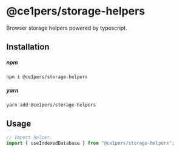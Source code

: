 # @ce1pers/storage-helpers

Browser storage helpers powered by typescript.

## Installation

##### npm

`npm i @ce1pers/storage-helpers`

##### yarn

`yarn add @ce1pers/storage-helpers`

## Usage

```javascript
// Import helper.
import { useIndexedDatabase } from "@ce1pers/storage-helpers";

```
